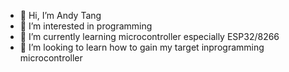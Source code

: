 - 👋 Hi, I’m Andy Tang
- 👀 I’m interested in programming
- 🌱 I’m currently learning microcontroller especially ESP32/8266
- 💞️ I’m looking to learn how to gain my target inprogramming microcontroller


<!---
minhnghitang/minhnghitang is a ✨ special ✨ repository because its `README.md` (this file) appears on your GitHub profile.
You can click the Preview link to take a look at your changes.
--->
